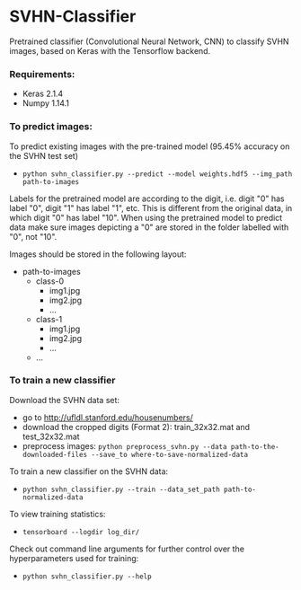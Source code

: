 # SVHN-Classifier
Pretrained classifier (Convolutional Neural Network, CNN) to classify SVHN images, based on Keras with the Tensorflow backend.

### Requirements:
* Keras 2.1.4
* Numpy 1.14.1

### To predict images:
To predict existing images with the pre-trained model (95.45% accuracy on the SVHN test set)
* `python svhn_classifier.py --predict --model weights.hdf5 --img_path path-to-images`

Labels for the pretrained model are according to the digit, i.e. digit "0" has label "0", digit "1" has label "1", etc. This is different from the original data, in which digit "0" has label "10". When using the pretrained model to predict data make sure images depicting a "0" are stored in the folder labelled with "0", not "10".

Images should be stored in the following layout:
* path-to-images
    * class-0
        * img1.jpg
        * img2.jpg
        * ...
    * class-1
        * img1.jpg
        * img2.jpg
        * ...
    * ...


### To train a new classifier
Download the SVHN data set:
* go to http://ufldl.stanford.edu/housenumbers/
* download the cropped digits (Format 2): train_32x32.mat and test_32x32.mat
* preprocess images: `python preprocess_svhn.py --data path-to-the-downloaded-files --save_to where-to-save-normalized-data`

To train a new classifier on the SVHN data:
* `python svhn_classifier.py --train --data_set_path path-to-normalized-data`

To view training statistics:
* `tensorboard --logdir log_dir/`

Check out command line arguments for further control over the hyperparameters used for training:
* `python svhn_classifier.py --help`

